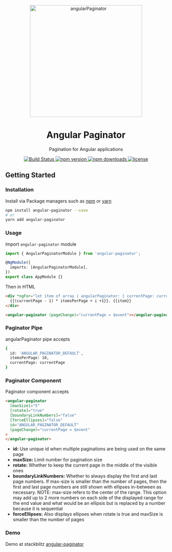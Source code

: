 <p align="center">
  <a href="https://github.com/sibiraj-s/angular-paginator">
   <img src="./assets/angular.png" alt="angularPaginator" width="350">
  </a>
</p>
<h1 align="center">Angular Paginator</h1>
<p align="center">Pagination for Angular applications</p>
<p align="center">
  <a href="https://github.com/sibiraj-s/angular-paginator/actions">
    <img alt="Build Status" src="https://github.com/sibiraj-s/angular-paginator/workflows/Tests/badge.svg">
  </a>
  <a href="https://www.npmjs.com/package/angular-paginator">
    <img alt="npm version" src="https://badgen.net/npm/v/angular-paginator">
  </a>
  <a href="https://www.npmjs.com/package/angular-paginator">
    <img alt="npm downloads" src="https://badgen.net/npm/dt/angular-paginator">
  </a>
  <a href="https://github.com/sibiraj-s/angular-paginator/blob/master/LICENSE">
    <img alt="license" src="https://badgen.net/github/license/sibiraj-s/angular-paginator">
  </a>
</p>

## Getting Started

### Installation

Install via Package managers such as [npm][npm] or [yarn][yarn]

```bash
npm install angular-paginator --save
# or
yarn add angular-paginator
```

### Usage

Import `angular-paginator` module

```typescript
import { AngularPaginatorModule } from 'angular-paginator';

@NgModule({
  imports: [AngularPaginatorModule],
})
export class AppModule {}
```

Then in HTML

```html
<div *ngFor="let item of array | angularPaginator: { currentPage: currentPage }; let i = index">
  {{(currentPage - 1) * itemsPerPage + i +1}}. {{item}}
</div>

<angular-paginator (pageChange)="currentPage = $event"></angular-paginator>
```

### Paginator Pipe

angularPaginator pipe accepts

```bash
{
  id: 'ANGULAR_PAGINATOR_DEFAULT',
  itemsPerPage: 10,
  currentPage: currentPage
}
```

### Paginator Component

Paginator component accepts

```html
<angular-paginator
  [maxSize]="5"
  [rotate]="true"
  [boundaryLinkNumbers]="false"
  [forceEllipses]="false"
  id="ANGULAR_PAGINATOR_DEFAULT"
  (pageChange)="currentPage = $event"
>
</angular-paginator>
```

- **id:** Use unique id when multiple paginations are being used on the same page
- **maxSize:** Limit number for pagination size
- **rotate:** Whether to keep the current page in the middle of the visible ones
- **boundaryLinkNumbers:** Whether to always display the first and last page numbers. If max-size is smaller than the number of pages, then the first and last page numbers are still shown with ellipses in-between as necessary. NOTE: max-size refers to the center of the range. This option may add up to 2 more numbers on each side of the displayed range for the end value and what would be an ellipsis but is replaced by a number because it is sequential
- **forceEllipses:** Also displays ellipses when rotate is true and maxSize is smaller than the number of pages

### Demo

Demo at stackblitz [angular-paginator](https://angular-paginator.stackblitz.io)

[npm]: https://www.npmjs.com/
[yarn]: https://yarnpkg.com/lang/en/
[github]: https://sibiraj-s.github.io/
